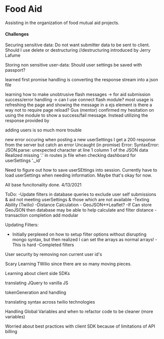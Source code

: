 # Food Aid

Assisting in the organization of food mutual aid projects.
#### Challenges

Securing sensitive data:
Do not want submitter data to be sent to client. Should I use delete or destructuring //destructuring introduced by Jerry Lafume

Storing non sensitive user-data:
Should user settings be saved with passport?

learned first promise handling is converting the response stream into a json file

learning how to make unobtrusive flash messages -> for aid submission success/error handling
-> can I use connect flash module?
most usage is refreshing the page and showing the message in a ejs element
is there a way not to require page reload?
Gus (mentor)
confirmed my hesitation on using the module to show a success/fail message. Instead utilizing the response provided by


adding users is so much more trouble

new error occuring when posting a new userSettings
I get a 200 response from the server but catch an error
Uncaught (in promise) Error: SyntaxError: JSON.parse: unexpected character at line 1 column 1 of the JSON data
Realized missing '.' in routes js file when checking dashboard for userSettings '._id'


Need to figure out how to save userSEttings into session. Currently have to load userSettings when needing information. Maybe that's okay for now.

All base funcitonality done. 4/13/2021

ToDo:
  -Update filters in database queries to exclude user self submissions & aid not meeting userSettings & those which are not available
  -Texting Ability (Twilio)
  -Distance Calculation - GeoJSON<->Leaflet?
    -If Can store GeoJSON then database may be able to help calculate and filter distance
  -transaction completion
  add modular

Updating Filters:
  - Initially perplexed on how to setup filter options without disrupting mongo syntax, but then realized I can set the arrays as normal arrays!
  -This is hard
  -Completed filters

User security by removing non current user id's



Scary Learning TWilio since there are so many moving pieces.

Learning about client side SDKs

translating JQuery to vanilla JS

tokenGeneration and handling

translating syntax across twilio technologies

Handling Global Variables and when to refactor code to be cleaner (more variables)


Worried about best practices with client SDK because of limitations of API billing
